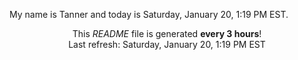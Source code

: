 My name is Tanner and today is Saturday, January 20, 1:19 PM EST.

<p align="center">This <i>README</i> file is generated <b>every 3 hours</b>!</br>Last refresh: Saturday, January 20, 1:19 PM EST<br /></p>
